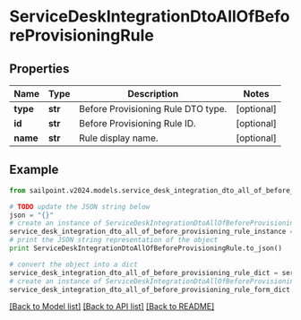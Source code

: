 # ServiceDeskIntegrationDtoAllOfBeforeProvisioningRule


## Properties

Name | Type | Description | Notes
------------ | ------------- | ------------- | -------------
**type** | **str** | Before Provisioning Rule DTO type. | [optional] 
**id** | **str** | Before Provisioning Rule ID. | [optional] 
**name** | **str** | Rule display name. | [optional] 

## Example

```python
from sailpoint.v2024.models.service_desk_integration_dto_all_of_before_provisioning_rule import ServiceDeskIntegrationDtoAllOfBeforeProvisioningRule

# TODO update the JSON string below
json = "{}"
# create an instance of ServiceDeskIntegrationDtoAllOfBeforeProvisioningRule from a JSON string
service_desk_integration_dto_all_of_before_provisioning_rule_instance = ServiceDeskIntegrationDtoAllOfBeforeProvisioningRule.from_json(json)
# print the JSON string representation of the object
print ServiceDeskIntegrationDtoAllOfBeforeProvisioningRule.to_json()

# convert the object into a dict
service_desk_integration_dto_all_of_before_provisioning_rule_dict = service_desk_integration_dto_all_of_before_provisioning_rule_instance.to_dict()
# create an instance of ServiceDeskIntegrationDtoAllOfBeforeProvisioningRule from a dict
service_desk_integration_dto_all_of_before_provisioning_rule_form_dict = service_desk_integration_dto_all_of_before_provisioning_rule.from_dict(service_desk_integration_dto_all_of_before_provisioning_rule_dict)
```
[[Back to Model list]](../README.md#documentation-for-models) [[Back to API list]](../README.md#documentation-for-api-endpoints) [[Back to README]](../README.md)


